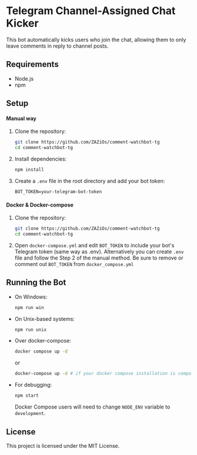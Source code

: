 # Telegram Channel-Assigned Chat Kicker

This bot automatically kicks users who join the chat, allowing them to only leave comments in reply to channel posts.

## Requirements

- Node.js
- npm

## Setup
#### Manual way

1. Clone the repository:
    ```sh
    git clone https://github.com/ZAZiOs/comment-watchbot-tg
    cd comment-watchbot-tg
    ```

2. Install dependencies:
    ```sh
    npm install
    ```

3. Create a `.env` file in the root directory and add your bot token:
    ```env
    BOT_TOKEN=your-telegram-bot-token
    ```

#### Docker & Docker-compose

1. Clone the repository:
    ```sh
    git clone https://github.com/ZAZiOs/comment-watchbot-tg
    cd comment-watchbot-tg
    ```

2. Open `docker-compose.yml` and edit `BOT_TOKEN` to include your bot's Telegram token (same way as .env).
   Alternatively you can create `.env` file and follow the Step 2 of the manual method. Be sure to remove or comment out `BOT_TOKEN` from `docker_compose.yml`

## Running the Bot

- On Windows:
    ```sh
    npm run win
    ```

- On Unix-based systems:
    ```sh
    npm run unix
    ```

- Over docker-compose:
    ```sh
    docker compose up -d
    ``` 
    or 
    ```sh
    docker-compose up -d # if your docker compose installation is component-based
    ```

- For debugging:
    ```sh
    npm start
    ```

  Docker Compose users will need to change `NODE_ENV` variable to `development`.  

## License

This project is licensed under the MIT License.
